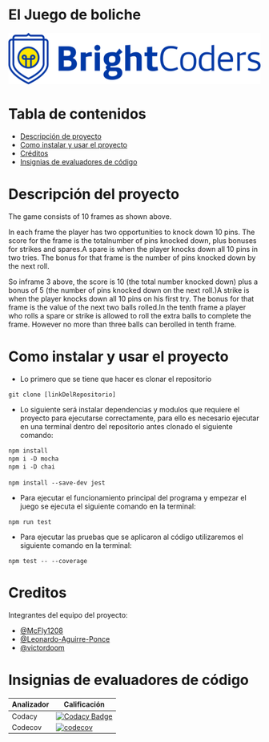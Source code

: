 # El Juego de boliche
![BrightCoders Logo](img/logo.png)

# Tabla de contenidos
  - [Descripción de proyecto](#descripción-del-proyecto)
  - [Como instalar y usar el proyecto](#como-instalar-y-usar-el-proyecto)
  - [Créditos](#creditos)
  - [Insignias de evaluadores de código](#insignias-de-evaluadores-de-código)

# Descripción del proyecto
The game consists of 10 frames as shown above. 

In each frame the player has two opportunities to knock down 10 pins. The score for the frame is the totalnumber of pins knocked down, plus bonuses for strikes and spares.A spare is when the player knocks down all 10 pins in two tries. The bonus for that frame is the number of pins knocked down by the next roll. 

So inframe 3 above, the score is 10 (the total number knocked down) plus a bonus of 5 (the number of pins knocked down on the next roll.)A strike is when the player knocks down all 10 pins on his first try. The bonus for that frame is the value of the next two balls rolled.In the tenth frame a player who rolls a spare or strike is allowed to roll the extra balls to complete the frame. However no more than three balls can berolled in tenth frame.

# Como instalar y usar el proyecto
- Lo primero que se tiene que hacer es clonar el repositorio
``` 
git clone [linkDelRepositorio] 
```

- Lo siguiente será instalar dependencias y modulos que requiere el proyecto para ejecutarse correctamente, para ello es necesario ejecutar en una terminal dentro del repositorio antes clonado el siguiente comando:
```
npm install
npm i -D mocha
npm i -D chai

npm install --save-dev jest

```

- Para ejecutar el funcionamiento principal del programa y empezar el juego se ejecuta el siguiente comando en la terminal:
``` 
npm run test
```

- Para ejecutar las pruebas que se aplicaron al código utilizaremos el siguiente comando en la terminal:
``` 
npm test -- --coverage
```

# Creditos
Integrantes del equipo del proyecto:
- [@McFly1208](https://github.com/McFly1208)
- [@Leonardo-Aguirre-Ponce](https://github.com/Leonardo-Aguirre-Ponce)
- [@victordoom](https://github.com/victordoom)

# Insignias de evaluadores de código
| Analizador   | Calificación |
| ------------- | ------------- |
| Codacy   | [![Codacy Badge](https://app.codacy.com/project/badge/Grade/5fb5d8e58c1f48f0bfcc30984761027d)](https://www.codacy.com/gh/BrightCoders-Institute/tmp-BCDIC22-RN-juego-boliche-js-team5/dashboard?utm_source=github.com&amp;utm_medium=referral&amp;utm_content=BrightCoders-Institute/tmp-BCDIC22-RN-juego-boliche-js-team5&amp;utm_campaign=Badge_Grade) |
| Codecov | [![codecov](https://codecov.io/gh/BrightCoders-Institute/tmp-BCDIC22-RN-juego-boliche-js-team5/branch/master/graph/badge.svg?token=BFH60TE5BB)](https://codecov.io/gh/BrightCoders-Institute/tmp-BCDIC22-RN-juego-boliche-js-team5)  |
